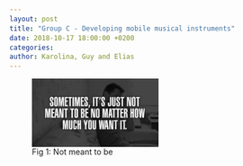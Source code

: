 ```yaml
---
layout: post
title: "Group C - Developing mobile musical instruments"
date: 2018-10-17 18:00:00 +0200
categories:
author: Karolina, Guy and Elias
---
```




<figure>
<img src="/assets/img/Not-Meant-To-Be.jpg" alt="Not meant to be" width="53%" align="middle"/>
<figcaption>Fig 1: Not meant to be</figcaption>
</figure>

